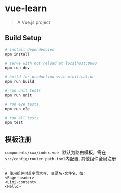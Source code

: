 # vue-learn

> A Vue.js project

## Build Setup

``` bash
# install dependencies
npm install

# serve with hot reload at localhost:8080
npm run dev

# build for production with minification
npm run build

# run unit tests
npm run unit

# run e2e tests
npm run e2e

# run all tests
npm test
```

## 模板注册
 ```components/xxx/index.vue ``` 默认为路由模板，需在```src/config/router_path.toml```内配置, 其他组件全局注册
 ```
 
# 使用组件时首字母大写, 目录名-文件名，如：
 <Page-header> 
 <Limi-content> 
 <Hello>
 ```
